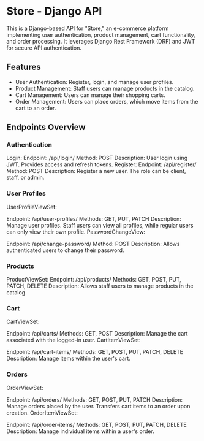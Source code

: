 # Store - Django API

This is a Django-based API for "Store," an e-commerce platform implementing user authentication, product management, cart functionality, and order processing. It leverages Django Rest Framework (DRF) and JWT for secure API authentication.

## Features

-   User Authentication: Register, login, and manage user profiles.
-   Product Management: Staff users can manage products in the catalog.
-   Cart Management: Users can manage their shopping carts.
-   Order Management: Users can place orders, which move items from the cart to an order.

## Endpoints Overview

### Authentication

Login:
Endpoint: /api/login/
Method: POST
Description: User login using JWT. Provides access and refresh tokens.
Register:
Endpoint: /api/register/
Method: POST
Description: Register a new user. The role can be client, staff, or admin.

### User Profiles

UserProfileViewSet:

Endpoint: /api/user-profiles/
Methods: GET, PUT, PATCH
Description: Manage user profiles. Staff users can view all profiles, while regular users can only view their own profile.
PasswordChangeView:

Endpoint: /api/change-password/
Method: POST
Description: Allows authenticated users to change their password.

### Products

ProductViewSet:
Endpoint: /api/products/
Methods: GET, POST, PUT, PATCH, DELETE
Description: Allows staff users to manage products in the catalog.

### Cart

CartViewSet:

Endpoint: /api/carts/
Methods: GET, POST
Description: Manage the cart associated with the logged-in user.
CartItemViewSet:

Endpoint: /api/cart-items/
Methods: GET, POST, PUT, PATCH, DELETE
Description: Manage items within the user's cart.

### Orders

OrderViewSet:

Endpoint: /api/orders/
Methods: GET, POST, PUT, PATCH
Description: Manage orders placed by the user. Transfers cart items to an order upon creation.
OrderItemViewSet:

Endpoint: /api/order-items/
Methods: GET, POST, PUT, PATCH, DELETE
Description: Manage individual items within a user's order.
